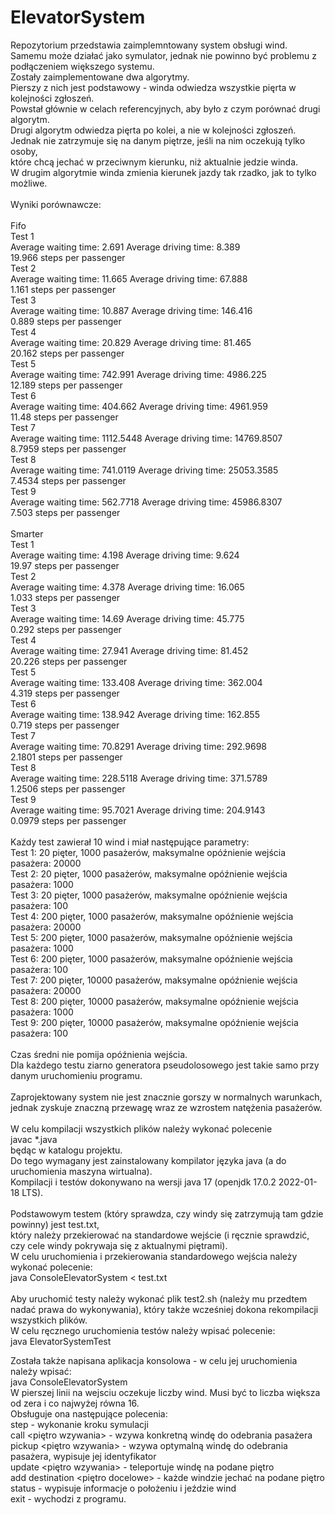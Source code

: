 # ElevatorSystem

Repozytorium przedstawia zaimplemntowany system obsługi wind. <br />
Samemu może działać jako symulator, jednak nie powinno być problemu z podłączeniem większego systemu.<br />
Zostały zaimplementowane dwa algorytmy.<br />
Pierszy z nich jest podstawowy - winda odwiedza wszystkie pięrta w kolejności zgłoszeń.<br />
Powstał głównie w celach referencyjnych, aby było z czym porównać drugi algorytm.<br />
Drugi algorytm odwiedza pięrta po kolei, a nie w kolejności zgłoszeń.<br /> 
Jednak nie zatrzymuje się na danym piętrze, jeśli na nim oczekują tylko osoby,<br />
które chcą jechać w przeciwnym kierunku, niż aktualnie jedzie winda.<br />
W drugim algorytmie winda zmienia kierunek jazdy tak rzadko, jak to tylko możliwe.<br />
<br />
Wyniki porównawcze:<br />
<br />
Fifo<br />
Test 1<br />
Average waiting time: 2.691 Average driving time: 8.389<br />
19.966 steps per passenger<br />
Test 2<br />
Average waiting time: 11.665 Average driving time: 67.888<br />
1.161 steps per passenger<br />
Test 3<br />
Average waiting time: 10.887 Average driving time: 146.416<br />
0.889 steps per passenger<br />
Test 4<br />
Average waiting time: 20.829 Average driving time: 81.465<br />
20.162 steps per passenger<br />
Test 5<br />
Average waiting time: 742.991 Average driving time: 4986.225<br />
12.189 steps per passenger<br />
Test 6<br />
Average waiting time: 404.662 Average driving time: 4961.959<br />
11.48 steps per passenger<br />
Test 7<br />
Average waiting time: 1112.5448 Average driving time: 14769.8507<br />
8.7959 steps per passenger<br />
Test 8<br />
Average waiting time: 741.0119 Average driving time: 25053.3585<br />
7.4534 steps per passenger<br />
Test 9<br />
Average waiting time: 562.7718 Average driving time: 45986.8307<br />
7.503 steps per passenger<br />
<br />
Smarter<br />
Test 1<br />
Average waiting time: 4.198 Average driving time: 9.624<br />
19.97 steps per passenger<br />
Test 2<br />
Average waiting time: 4.378 Average driving time: 16.065<br />
1.033 steps per passenger<br />
Test 3<br />
Average waiting time: 14.69 Average driving time: 45.775<br />
0.292 steps per passenger<br />
Test 4<br />
Average waiting time: 27.941 Average driving time: 81.452<br />
20.226 steps per passenger<br />
Test 5<br />
Average waiting time: 133.408 Average driving time: 362.004<br />
4.319 steps per passenger<br />
Test 6<br />
Average waiting time: 138.942 Average driving time: 162.855<br />
0.719 steps per passenger<br />
Test 7<br />
Average waiting time: 70.8291 Average driving time: 292.9698<br />
2.1801 steps per passenger<br />
Test 8<br />
Average waiting time: 228.5118 Average driving time: 371.5789<br />
1.2506 steps per passenger<br />
Test 9<br />
Average waiting time: 95.7021 Average driving time: 204.9143<br />
0.0979 steps per passenger<br />
<br />
Każdy test zawierał 10 wind i miał następujące parametry:<br />
Test 1: 20 pięter, 1000 pasażerów, maksymalne opóźnienie wejścia pasażera: 20000<br />
Test 2: 20 pięter, 1000 pasażerów, maksymalne opóźnienie wejścia pasażera: 1000<br />
Test 3: 20 pięter, 1000 pasażerów, maksymalne opóźnienie wejścia pasażera: 100<br />
Test 4: 200 pięter, 1000 pasażerów, maksymalne opóźnienie wejścia pasażera: 20000<br />
Test 5: 200 pięter, 1000 pasażerów, maksymalne opóźnienie wejścia pasażera: 1000<br />
Test 6: 200 pięter, 1000 pasażerów, maksymalne opóźnienie wejścia pasażera: 100<br />
Test 7: 200 pięter, 10000 pasażerów, maksymalne opóźnienie wejścia pasażera: 20000<br />
Test 8: 200 pięter, 10000 pasażerów, maksymalne opóźnienie wejścia pasażera: 1000<br />
Test 9: 200 pięter, 10000 pasażerów, maksymalne opóźnienie wejścia pasażera: 100<br />
<br />
Czas średni nie pomija opóźnienia wejścia.<br />
Dla każdego testu ziarno generatora pseudolosowego jest takie samo przy danym uruchomieniu programu.<br />
<br />
Zaprojektowany system nie jest znacznie gorszy w normalnych warunkach, <br />
jednak zyskuje znaczną przewagę wraz ze wzrostem natężenia pasażerów.<br />
<br />
W celu kompilacji wszystkich plików należy wykonać polecenie <br />javac *.java<br /> będąc w katalogu projektu.<br />
Do tego wymagany jest zainstalowany kompilator języka java (a do uruchomienia maszyna wirtualna).<br />
Kompilacji i testów dokonywano na wersji java 17 (openjdk 17.0.2 2022-01-18 LTS).<br />
<br />
Podstawowym testem (który sprawdza, czy windy się zatrzymują tam gdzie powinny) jest test.txt, <br />
który należy przekierować na standardowe wejście (i ręcznie sprawdzić, czy cele windy pokrywaja się z aktualnymi piętrami).<br />
W celu uruchomienia i przekierowania standardowego wejścia należy wykonać polecenie:<br />
java ConsoleElevatorSystem < test.txt<br /> 
<br />
Aby uruchomić testy należy wykonać plik test2.sh (należy mu przedtem nadać prawa do wykonywania), który także wcześniej dokona rekompilacji wszystkich plików.<br />
W celu ręcznego uruchomienia testów należy wpisać polecenie: <br />java ElevatorSystemTest<br />

Została także napisana aplikacja konsolowa - w celu jej uruchomienia należy wpisać: <br />java ConsoleElevatorSystem<br />
W pierszej linii na wejsciu oczekuje liczby wind. Musi być to liczba większa od zera i co najwyżej równa 16.<br />
Obsługuje ona następujące polecenia:<br />
step - wykonanie kroku symulacji<br />
call <ID windy> <piętro wzywania> <kierunek jazdy> - wzywa konkretną windę do odebrania pasażera<br />
pickup <piętro wzywania> <kierunek jazdy> - wzywa optymalną windę do odebrania pasażera, wypisuje jej identyfikator<br />
update <ID windy> <piętro wzywania> <kierunek jazdy> - teleportuje windę na podane piętro<br />
add destination <ID windy> <piętro docelowe> - każde windzie jechać na podane piętro<br />
status - wypisuje informacje o położeniu i jeździe wind<br />
exit - wychodzi z programu.<br />




